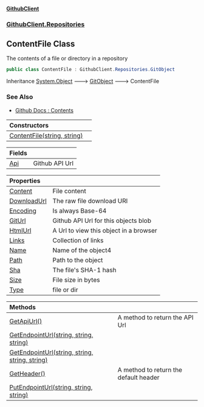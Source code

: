 #### [GithubClient](index.md 'index')
### [GithubClient.Repositories](GithubClient.Repositories.md 'GithubClient.Repositories')

## ContentFile Class

The contents of a file or directory in a repository

```csharp
public class ContentFile : GithubClient.Repositories.GitObject
```

Inheritance [System.Object](https://docs.microsoft.com/en-us/dotnet/api/System.Object 'System.Object') &#129106; [GitObject](GithubClient.Repositories.GitObject.md 'GithubClient.Repositories.GitObject') &#129106; ContentFile

### See Also
- [Github Docs : Contents](https://docs.github.com/en/rest/repos/contents 'https://docs.github.com/en/rest/repos/contents')

| Constructors | |
| :--- | :--- |
| [ContentFile(string, string)](GithubClient.Repositories.ContentFile.ContentFile(string,string).md 'GithubClient.Repositories.ContentFile.ContentFile(string, string)') | |

| Fields | |
| :--- | :--- |
| [Api](GithubClient.Repositories.ContentFile.Api.md 'GithubClient.Repositories.ContentFile.Api') | Github API Url |

| Properties | |
| :--- | :--- |
| [Content](GithubClient.Repositories.ContentFile.Content.md 'GithubClient.Repositories.ContentFile.Content') | File content |
| [DownloadUrl](GithubClient.Repositories.ContentFile.DownloadUrl.md 'GithubClient.Repositories.ContentFile.DownloadUrl') | The raw file download URl |
| [Encoding](GithubClient.Repositories.ContentFile.Encoding.md 'GithubClient.Repositories.ContentFile.Encoding') | Is always Base-64 |
| [GitUrl](GithubClient.Repositories.ContentFile.GitUrl.md 'GithubClient.Repositories.ContentFile.GitUrl') | Github API Url for this objects blob |
| [HtmlUrl](GithubClient.Repositories.ContentFile.HtmlUrl.md 'GithubClient.Repositories.ContentFile.HtmlUrl') | A Url to view this object in a browser |
| [Links](GithubClient.Repositories.ContentFile.Links.md 'GithubClient.Repositories.ContentFile.Links') | Collection of links |
| [Name](GithubClient.Repositories.ContentFile.Name.md 'GithubClient.Repositories.ContentFile.Name') | Name of the object4 |
| [Path](GithubClient.Repositories.ContentFile.Path.md 'GithubClient.Repositories.ContentFile.Path') | Path to the object |
| [Sha](GithubClient.Repositories.ContentFile.Sha.md 'GithubClient.Repositories.ContentFile.Sha') | The file's SHA-1 hash |
| [Size](GithubClient.Repositories.ContentFile.Size.md 'GithubClient.Repositories.ContentFile.Size') | File size in bytes |
| [Type](GithubClient.Repositories.ContentFile.Type.md 'GithubClient.Repositories.ContentFile.Type') | file or dir |

| Methods | |
| :--- | :--- |
| [GetApiUrl()](GithubClient.Repositories.ContentFile.GetApiUrl().md 'GithubClient.Repositories.ContentFile.GetApiUrl()') | A method to return the API Url |
| [GetEndpointUrl(string, string, string)](GithubClient.Repositories.ContentFile.GetEndpointUrl(string,string,string).md 'GithubClient.Repositories.ContentFile.GetEndpointUrl(string, string, string)') | |
| [GetEndpointUrl(string, string, string, string)](GithubClient.Repositories.ContentFile.GetEndpointUrl(string,string,string,string).md 'GithubClient.Repositories.ContentFile.GetEndpointUrl(string, string, string, string)') | |
| [GetHeader()](GithubClient.Repositories.ContentFile.GetHeader().md 'GithubClient.Repositories.ContentFile.GetHeader()') | A method to return the default header |
| [PutEndpointUrl(string, string, string)](GithubClient.Repositories.ContentFile.PutEndpointUrl(string,string,string).md 'GithubClient.Repositories.ContentFile.PutEndpointUrl(string, string, string)') | |
